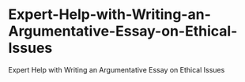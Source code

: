 # Expert-Help-with-Writing-an-Argumentative-Essay-on-Ethical-Issues
Expert Help with Writing an Argumentative Essay on Ethical Issues
